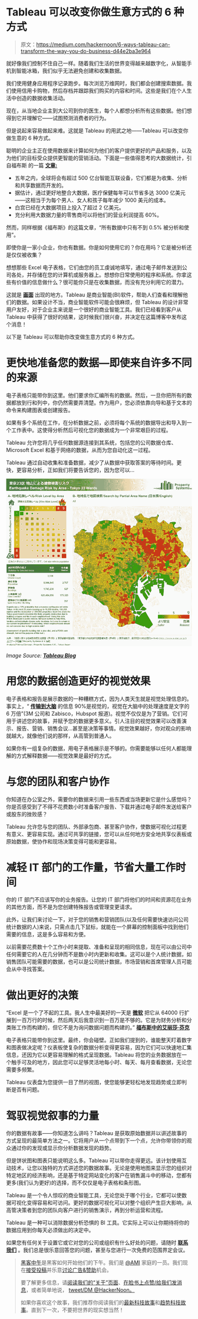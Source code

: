 # Tableau 可以改变你做生意方式的 6 种方式

> 原文：<https://medium.com/hackernoon/6-ways-tableau-can-transform-the-way-you-do-business-d44e2ba3e964>

就好像我们控制不住自己一样。随着我们生活的世界变得越来越数字化，从智能手机到智能冰箱，我们似乎无法避免创建和收集数据。

我们使用健身应用程序记录跑步。每次浏览万维网时，我们都会创建搜索数据。我们使用信用卡购物，然后存档并跟踪我们购买的内容和时间。这些是我们在个人生活中创造的数据收集活动。

现在，从当地企业主到大公司到你的医生，每个人都想分析所有这些数据。他们想得到它并理解它——试图预测消费者的行为。

但是说起来容易做起来难。这就是 Tableau 的用武之地——Tableau 可以改变你做生意的 6 种方式。

聪明的企业主正在使用数据来计算如何为他们的客户提供更好的产品和服务，以及为他们的目标受众提供更智能的营销活动。下面是一些值得思考的大数据统计，引自福布斯 的一篇 [**文章:**](http://www.forbes.com/sites/bernardmarr/2015/09/30/big-data-20-mind-boggling-facts-everyone-must-read/#7d371d716c1d)

*   五年之内，全球将会有超过 500 亿台智能互联设备，它们都是为收集、分析和共享数据而开发的。
*   据估计，通过更好地整合大数据，医疗保健每年可以节省多达 3000 亿美元——这相当于为每个男人、女人和孩子每年减少 1000 美元的成本。
*   白宫已经在大数据项目上投入了超过 2 亿美元。
*   充分利用大数据力量的零售商可以将他们的营业利润提高 60%。

然而，同样根据《福布斯》的这篇文章，“所有数据中只有不到 0.5% 被分析和使用”。

即使你是一家小企业，你也有数据。你是如何使用它的？你在用吗？它是被分析还是仅仅被收集？

想想那些 Excel 电子表格，它们由您的员工虔诚地填写，通过电子邮件发送到公司各处，并存储在您的计算机或服务器上。想想你日常使用的程序和系统。你拿这些有价值的信息做什么？很可能你只是在收集数据，而没有充分利用它的潜力。

这就是 [**画面**](http://www.tableau.com/) 出现的地方。Tableau 是商业智能(BI)软件，帮助人们查看和理解他们的数据。如果设计不当，商业智能软件可能会很麻烦，但 Tableau 的设计非常用户友好，对于企业主来说是一个很好的商业智能工具。我们已经看到客户从 Tableau 中获得了很好的结果，这时候我们很兴奋，并决定在这篇博客中发布这个消息！

以下是 Tableau 可以帮助你改变做生意方式的 6 种方式。

# 更快地准备您的数据—即使来自许多不同的来源

电子表格只能带你到这里。他们要求你汇编所有的数据。然后，一旦你把所有的数据都放到行和列中，你仍然需要弄清楚。作为用户，您必须依靠向导和基于文本的命令来构建图表或创建报告。

如果有多个系统在工作，在分析数据之前，必须将每个系统的数据导出和导入到一个工作表中。这使得分析然后可视化您的数据成为一个非常艰巨的过程。

Tableau 允许您将几乎任何数据源连接到其系统，包括您的公司数据仓库、Microsoft Excel 和基于网络的数据，从而为您自动化这一过程。

Tableau 通过自动收集和准备数据，减少了从数据中获取答案的等待时间。更快，更容易分析，正如我们将要告诉您的，因为您可以…

![](img/b1ae2884f8e3eb48a214bda96710d37a.png)

*Image Source:* [***Tableau Blog***](http://www.tableau.com/about/blog/2016/6/viz-roundup-volcanoes-and-sushi)

# 用您的数据创造更好的视觉效果

电子表格和报告是展示数据的一种糟糕方式，因为人类天生就是视觉处理信息的。事实上，“ [**传输到大脑**](http://blog.hubspot.com/blog/tabid/6307/bid/33423/19-Reasons-You-Should-Include-Visual-Content-in-Your-Marketing-Data.aspx#sm.0001w3yva7eqkenlprb2a3albuy3l) 的信息 90%是视觉的，视觉在大脑中的处理速度是文字的 6 万倍”(3M 公司和 Zabisco，Hubspot 报道)。视觉不仅仅是为了营销。它们可用于讲述您的故事，并赋予您的数据更多意义。引人注目的视觉效果可以改善演示、报告、营销、销售会议…甚至是决策等事情。视觉效果越好，你对观众的影响就越大，就像他们说的那样，从高管到普通人。

如果你有一组复杂的数据，用电子表格展示是不够的。你需要能够以任何人都能理解的方式解释数据——视觉效果是最好的方式。

# 与您的团队和客户协作

你知道在办公室之外，需要你的数据来引用一些东西或当场更新它是什么感觉吗？你是否感受到了不得不花费数小时准备客户报告、下载并通过电子邮件发送给客户或股东的挫败感？

Tableau 允许您与您的团队、外部承包商、甚至客户协作，使数据可视化过程更有意义、更容易实现。通过可共享的链接，您可以从任何地方安全地共享仪表板或原始数据，使协作和现场决策变得可能和更容易。

# 减轻 IT 部门的工作量，节省大量工作时间

你的 IT 部门不应该写你的业务报告。让您的 IT 部门将他们的时间和资源花在业务的其他方面，而不是为您创建特殊报告或管理变更请求。

此外，让我们来讨论一下，对于您的销售和营销团队(以及任何需要快速访问公司统计数据的人)来说，只需点击几下鼠标，就能在一个屏幕的控制面板中找到他们需要的信息，这是多么容易和方便。

以前需要花费数十个工作小时来提取、准备和呈现的相同信息，现在可以由公司中任何需要它的人在几分钟而不是数小时内更新和收集。这可以是个人统计数据，如销售团队可能需要的数据，也可以是公司统计数据，市场营销和首席管理人员可能会从中寻找答案。

# 做出更好的决策

“Excel 是一个了不起的工具。我人生中最美好的一天是 [**微软**](http://www.microsoft.com/excel) 把它从 64000 行扩展到一百万行的时候，然后两天后我意识到一百万是不够的。它是为财务分析和分类账工作而构建的，但它不是为询问数据问题而构建的。”
[**福布斯中的艾丽莎·芬克**](http://www.forbes.com/sites/tomgroenfeldt/2013/02/22/a-tableau-solution-to-those-excel-blues/#783b5b6c20b2)

电子表格只能带你到这里。最终，你会碰壁。正如我们提到的，谁能整天盯着数字和图表做决定呢？仪表板使复杂的数据分析变得更容易，因为它们可以快速地汇集信息，还因为它以更容易理解的格式呈现数据。Tableau 将您的业务数据放在一个触手可及的地方，因此您可以足够灵活地每小时、每天、每月查看数据，无论您需要多频繁。

Tableau 仪表盘为您提供一目了然的视图，使您能够更轻松地发现趋势或立即判断是否有问题。

# 驾驭视觉叙事的力量

你的数据有故事——你知道怎么讲吗？Tableau 是获取原始数据并以讲述故事的方式呈现的最简单方法之一。它将用户从一个点带到下一个点，允许你带领你的观众通过你的发现或显示你分析数据发现的趋势。

但是饼状图和图表只能说明这么多。Tableau 可以带你走得更远。该计划使用互动技术，让您以独特的方式讲述您的数据故事。无论是使用地图来显示您的组织对特定地区的经济影响，还是基于特定网站变化的客户在销售漏斗中的移动，您都有更多(我们认为更好)的选择，而不仅仅是电子表格和条形图。

Tableau 是一个令人惊叹的商业智能工具，无论您处于哪个行业，它都可以使数据可视化变得容易和可访问。更好的数据可视化可以对整个组织产生巨大影响，从高管决策者到您的团队向客户进行的销售演示，再到分析运营和流程。

Tableau 是一种可以消除数据分析恐惧的 BI 工具。它实际上可以让你期待将你的数据应用到你每天必须做出的决定中。

如果您有任何关于设置它或它对您的公司或组织有什么好处的问题，请随时 [**联系我们**](http://rtslabs.com/contact-thank-you/) 。我们总是很乐意回答您的问题，甚至与您进行一次免费的范围界定会议。

> [黑客中午](http://bit.ly/Hackernoon)是黑客如何开始他们的下午。我们是 [@AMI](http://bit.ly/atAMIatAMI) 家庭的一员。我们现在[接受投稿](http://bit.ly/hackernoonsubmission)并乐意[讨论广告&赞助](mailto:partners@amipublications.com)机会。
> 
> 要了解更多信息，请[阅读我们的“关于”页面](https://goo.gl/4ofytp)、[在脸书上点赞/给我们发消息](http://bit.ly/HackernoonFB)，或者简单地说， [tweet/DM @HackerNoon。](https://goo.gl/k7XYbx)
> 
> 如果你喜欢这个故事，我们推荐你阅读我们的[最新科技故事](http://bit.ly/hackernoonlatestt)和[趋势科技故事](https://hackernoon.com/trending)。直到下一次，不要把世界的现实想当然！